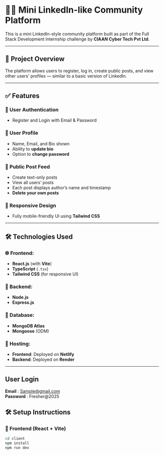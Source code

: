 # 🧑‍💼 Mini LinkedIn-like Community Platform

This is a mini LinkedIn-style community platform built as part of the Full Stack Development Internship challenge by **CIAAN Cyber Tech Pvt Ltd**.

---

## 📌 Project Overview

The platform allows users to register, log in, create public posts, and view other users' profiles — similar to a basic version of LinkedIn.

---

## ✅ Features

### 🔐 User Authentication
- Register and Login with Email & Password

### 👤 User Profile
- Name, Email, and Bio shown
- Ability to **update bio**
- Option to **change password**

### 📝 Public Post Feed
- Create text-only posts
- View all users’ posts
- Each post displays author’s name and timestamp
- **Delete your own posts**

### 📱 Responsive Design
- Fully mobile-friendly UI using **Tailwind CSS**

---

## 🛠️ Technologies Used

### 🌐 Frontend:
- **React.js** (with **Vite**)
- **TypeScript** (`.tsx`)
- **Tailwind CSS** (for responsive UI)

### 🔧 Backend:
- **Node.js**
- **Express.js**

### 💾 Database:
- **MongoDB Atlas**
- **Mongoose** (ODM)

### 🔗 Hosting:
- **Frontend**: Deployed on **Netlify**
- **Backend**: Deployed on **Render**

---
## User Login
**Email**	: Sample@gmail.com	
**Password** : Fresher@2025

## 🛠️ Setup Instructions

### 🔹 Frontend (React + Vite)
```bash
cd client
npm install
npm run dev
